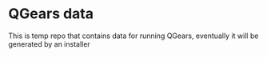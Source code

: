 QGears data
====

This is temp repo that contains data for running QGears, eventually it will be generated by an installer
